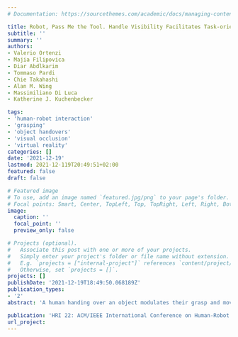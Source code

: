 ```yaml
---
# Documentation: https://sourcethemes.com/academic/docs/managing-content/

title: Robot, Pass Me the Tool. Handle Visibility Facilitates Task-oriented Handovers
subtitle: ''
summary: ''
authors:
- Valerio Ortenzi
- Majia Filipovica
- Diar Abdlkarim
- Tommaso Pardi
- Chie Takahashi
- Alan M. Wing
- Massimiliano Di Luca
- Katherine J. Kuchenbecker

tags:
- 'human-robot interaction'
- 'grasping'
- 'object handovers'
- 'visual occlusion'
- 'virtual reality'
categories: []
date: '2021-12-19'
lastmod: 2021-12-119T20:49:51+02:00
featured: false
draft: false

# Featured image
# To use, add an image named `featured.jpg/png` to your page's folder.
# Focal points: Smart, Center, TopLeft, Top, TopRight, Left, Right, BottomLeft, Bottom, BottomRight.
image:
  caption: ''
  focal_point: ''
  preview_only: false

# Projects (optional).
#   Associate this post with one or more of your projects.
#   Simply enter your project's folder or file name without extension.
#   E.g. `projects = ["internal-project"]` references `content/project/deep-learning/index.md`.
#   Otherwise, set `projects = []`.
projects: []
publishDate: '2021-12-19T18:49:50.068189Z'
publication_types:
- '2'
abstract: 'A human handing over an object modulates their grasp and movements to accommodate their partner’s capabilities, which greatly increases the likelihood of a successful transfer. State-of-the-art robot behavior lacks this level of user understanding, resulting in interactions that force the human partner to shoulder the burden of adaptation. This paper investigates how visual occlusion of the object being passed affects the subjective perception and quantitative performance of the reaching of the human receiver. We performed an experiment in virtual reality where seventeen participants were tasked with repeatedly taking a tool from the hand of a robot; each of the three tested objects (hammer, screwdriver, scissors) was presented in a wide variety of poses. We carefully analysed the user’s hand and head motions, the time to grasp the object, and the chosen grasp location, as well as participants’ ratings of the grasp they just performed. Results show that initial visibility of the handle significantly increases the reported holdability and immediate usability of a tool. Furthermore, a robot that offers objects so that their handles are more occluded forces the receiver to spend more time in planning and executing the grasp and also lowers the probability that the tool will be grasped by the handle. Together these findings indicate that robots can more effectively support their human work partners by increasing the visibility of the intended grasp location of objects being passed.'

publication: 'HRI 22: ACM/IEEE International Conference on Human-Robot Interaction'
url_project:
---
```

